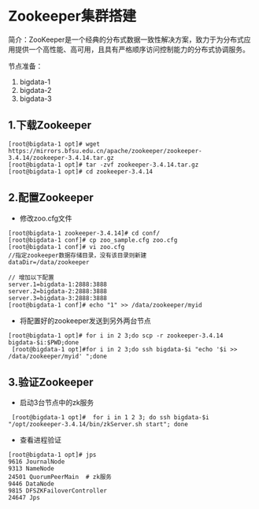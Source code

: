 # Zookeeper集群搭建
简介：ZooKeeper是一个经典的分布式数据一致性解决方案，致力于为分布式应用提供一个高性能、高可用，且具有严格顺序访问控制能力的分布式协调服务。

节点准备：
1. bigdata-1
2. bigdata-2
3. bigdata-3
## 1.下载Zookeeper
```
[root@bigdata-1 opt]# wget https://mirrors.bfsu.edu.cn/apache/zookeeper/zookeeper-3.4.14/zookeeper-3.4.14.tar.gz
[root@bigdata-1 opt]# tar -zvf zookeeper-3.4.14.tar.gz
[root@bigdata-1 opt]# cd zookeeper-3.4.14
```

## 2.配置Zookeeper
* 修改zoo.cfg文件

```
[root@bigdata-1 zookeeper-3.4.14]# cd conf/
[root@bigdata-1 conf]# cp zoo_sample.cfg zoo.cfg
[root@bigdata-1 conf]# vi zoo.cfg
//指定zookeeper数据存储目录，没有该目录则新建
dataDir=/data/zookeeper

// 增加以下配置
server.1=bigdata-1:2888:3888
server.2=bigdata-2:2888:3888
server.3=bigdata-3:2888:3888
[root@bigdata-1 conf]# echo "1" >> /data/zookeeper/myid
```
* 将配置好的zookeeper发送到另外两台节点

```
[root@bigdata-1 opt]# for i in 2 3;do scp -r zookeeper-3.4.14 bigdata-$i:$PWD;done
 [root@bigdata-1 opt]#for i in 2 3;do ssh bigdata-$i "echo '$i >> /data/zookeeper/myid' ";done
```
## 3.验证Zookeeper
* 启动3台节点中的zk服务

```
 [root@bigdata-1 opt]#  for i in 1 2 3; do ssh bigdata-$i "/opt/zookeeper-3.4.14/bin/zkServer.sh start"; done
```
* 查看进程验证

```
[root@bigdata-1 opt]# jps
9616 JournalNode
9313 NameNode
24501 QuorumPeerMain  # zk服务
9446 DataNode
9815 DFSZKFailoverController
24647 Jps
```










